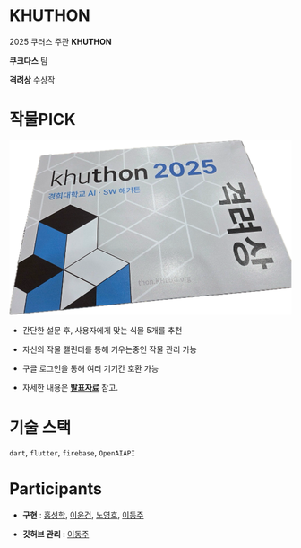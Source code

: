 # KHUTHON

2025 쿠러스 주관 **KHUTHON**

**쿠크다스** 팀

**격려상** 수상작

# 작물PICK

![1746941374691](image/README/1746941374691.png)

- 간단한 설문 후, 사용자에게 맞는 식물 5개를 추천

- 자신의 작물 캘린더를 통해 키우는중인 작물 관리 가능

- 구글 로그인을 통해 여러 기기간 호환 가능

- 자세한 내용은 **[발표자료](/presentation.pdf)** 참고.

# 기술 스택

`dart`, `flutter`, `firebase`, `OpenAIAPI`

# Participants

- **구현** : [홍성학](https://github.com/SeonghakHong-Sch), [이윤건](https://github.com/makesense1227), [노영호](https://github.com/nyhvic]), [이동주](https://github.com/MovingJu)

- **깃허브 관리** : [이동주](https://github.com/MovingJu)